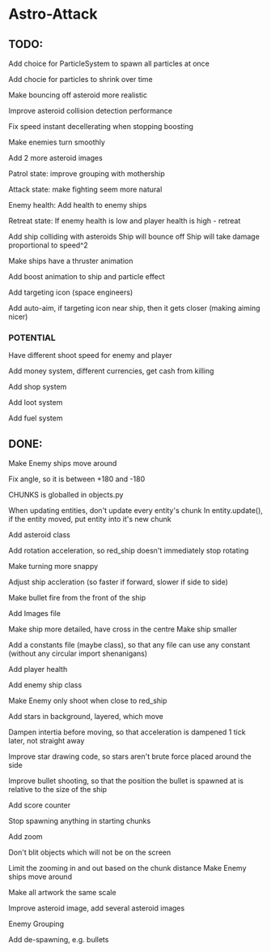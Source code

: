 # Astro-Attack


## TODO:
Add choice for ParticleSystem to spawn all particles at once

Add chocie for particles to shrink over time

Make bouncing off asteroid more realistic

Improve asteroid collision detection performance

Fix speed instant decellerating when stopping boosting

Make enemies turn smoothly

Add 2 more asteroid images

Patrol state: improve grouping with mothership

Attack state: make fighting seem more natural

Enemy health: Add health to enemy ships

Retreat state: If enemy health is low and player health is high - retreat

Add ship colliding with asteroids
Ship will bounce off
Ship will take damage proportional to speed^2

Make ships have a thruster animation

Add boost animation to ship and particle effect

Add targeting icon (space engineers)

Add auto-aim, if targeting icon near ship, then it gets closer (making aiming nicer)

### POTENTIAL

Have different shoot speed for enemy and player

Add money system, different currencies, get cash from killing

Add shop system

Add loot system

Add fuel system


## DONE:
Make Enemy ships move around

Fix angle, so it is between +180 and -180

CHUNKS is globalled in objects.py

When updating entities, don't update every entity's chunk 
In entity.update(), if the entity moved, put entity into it's new chunk

Add asteroid class

Add rotation acceleration, so red_ship doesn't immediately stop rotating

Make turning more snappy

Adjust ship accleration (so faster if forward, slower if side to side)

Make bullet fire from the front of the ship

Add Images file

Make ship more detailed, have cross in the centre
Make ship smaller

Add a constants file (maybe class), so that any file can use any constant (without any circular import shenanigans)

Add player health

Add enemy ship class

Make Enemy only shoot when close to red_ship

Add stars in background, layered, which move

Dampen intertia before moving, so that acceleration is dampened 1 tick later, not straight away

Improve star drawing code, so stars aren't brute force placed around the side

Improve bullet shooting, so that the position the bullet is spawned at is relative to the size of the ship

Add score counter

Stop spawning anything in starting chunks

Add zoom

Don't blit objects which will not be on the screen

Limit the zooming in and out based on the chunk distance
Make Enemy ships move around

Make all artwork the same scale

Improve asteroid image, add several asteroid images

Enemy Grouping

Add de-spawning, e.g. bullets